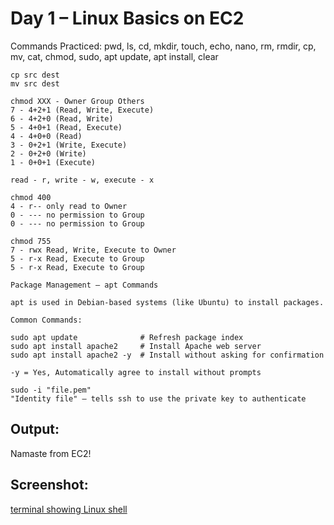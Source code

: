# Day 1 – Linux Basics on EC2

Commands Practiced:
pwd, ls, cd, mkdir, touch, echo, nano, rm, rmdir, cp, mv, cat, chmod, sudo, apt update, apt install, clear

    cp src dest
    mv src dest
    
    chmod XXX - Owner Group Others
    7 - 4+2+1 (Read, Write, Execute)
    6 - 4+2+0 (Read, Write)
    5 - 4+0+1 (Read, Execute)
    4 - 4+0+0 (Read)
    3 - 0+2+1 (Write, Execute)
    2 - 0+2+0 (Write)
    1 - 0+0+1 (Execute)

    read - r, write - w, execute - x

    chmod 400 
    4 - r-- only read to Owner
    0 - --- no permission to Group
    0 - --- no permission to Group

    chmod 755
    7 - rwx Read, Write, Execute to Owner
    5 - r-x Read, Execute to Group
    5 - r-x Read, Execute to Group

    Package Management – apt Commands

    apt is used in Debian-based systems (like Ubuntu) to install packages.

    Common Commands:

    sudo apt update              # Refresh package index
    sudo apt install apache2     # Install Apache web server
    sudo apt install apache2 -y  # Install without asking for confirmation

    -y = Yes, Automatically agree to install without prompts
    
    sudo -i "file.pem"
    "Identity file" — tells ssh to use the private key to authenticate


## Output:
Namaste from EC2!

## Screenshot:
[terminal showing Linux shell](day4/linux-on-ec2.png)
